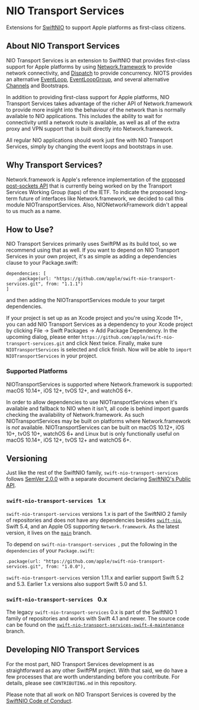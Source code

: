 # NIO Transport Services

Extensions for [SwiftNIO](https://github.com/apple/swift-nio) to support Apple platforms as first-class citizens.

## About NIO Transport Services

NIO Transport Services is an extension to SwiftNIO that provides first-class support for Apple platforms by using [Network.framework](https://developer.apple.com/documentation/network) to provide network connectivity, and [Dispatch](https://developer.apple.com/documentation/dispatch) to provide concurrency. NIOTS provides an alternative [EventLoop](https://apple.github.io/swift-nio/docs/current/NIO/Protocols/EventLoop.html), [EventLoopGroup](https://apple.github.io/swift-nio/docs/current/NIO/Protocols/EventLoopGroup.html), and several alternative [Channels](https://apple.github.io/swift-nio/docs/current/NIO/Protocols/Channel.html) and Bootstraps.

In addition to providing first-class support for Apple platforms, NIO Transport Services takes advantage of the richer API of Network.framework to provide more insight into the behaviour of the network than is normally available to NIO applications. This includes the ability to wait for connectivity until a network route is available, as well as all of the extra proxy and VPN support that is built directly into Network.framework.

All regular NIO applications should work just fine with NIO Transport Services, simply by changing the event loops and bootstraps in use.

## Why Transport Services?

Network.framework is Apple's reference implementation of the [proposed post-sockets API](https://datatracker.ietf.org/wg/taps/charter/) that is currently being worked on by the Transport Services Working Group (taps) of the IETF. To indicate the proposed long-term future of interfaces like Network.framework, we decided to call this module NIOTransportServices. Also, NIONetworkFramework didn't appeal to us much as a name.

## How to Use?

NIO Transport Services primarily uses SwiftPM as its build tool, so we recommend using that as well. If you want to depend on NIO Transport Services in your own project, it's as simple as adding a dependencies clause to your Package.swift:

```
dependencies: [
    .package(url: "https://github.com/apple/swift-nio-transport-services.git", from: "1.1.1")
]
```

and then adding the NIOTransportServices module to your target dependencies.

If your project is set up as an Xcode project and you're using Xcode 11+, you can add NIO Transport Services as a dependency to your Xcode project by clicking File -> Swift Packages -> Add Package Dependency. In the upcoming dialog, please enter `https://github.com/apple/swift-nio-transport-services.git` and click Next twice. Finally, make sure `NIOTransportServices` is selected and click finish. Now will be able to `import NIOTransportServices` in your project.

### Supported Platforms

NIOTransportServices is supported where Network.framework is supported: macOS
10.14+, iOS 12+, tvOS 12+, and watchOS 6+.

In order to allow dependencies to use NIOTransportServices when it's available
and fallback to NIO when it isn't, all code is behind import guards checking
the availability of Network.framework. As such NIOTransportServices may be
built on platforms where Network.framework is *not* available.
NIOTransportServices can be built on macOS 10.12+, iOS 10+, tvOS 10+, watchOS
6+ and Linux but is only functionally useful on macOS 10.14+, iOS 12+, tvOS 12+
and watchOS 6+.

## Versioning

Just like the rest of the SwiftNIO family, `swift-nio-transport-services` follows [SemVer 2.0.0](https://semver.org/#semantic-versioning-200) with a separate document
declaring [SwiftNIO's Public API](https://github.com/apple/swift-nio/blob/main/docs/public-api.md).

### `swift-nio-transport-services ` 1.x

`swift-nio-transport-services` versions 1.x is part of the SwiftNIO 2 family of repositories and does not have any dependencies besides [`swift-nio`](https://github.com/apple/swift-nio), Swift 5.4, and an Apple OS supporting `Network.framework`. As the latest version, it lives on the [`main`](https://github.com/apple/swift-nio-transport-services) branch.

To depend on `swift-nio-transport-services `, put the following in the `dependencies` of your `Package.swift`:

    .package(url: "https://github.com/apple/swift-nio-transport-services.git", from: "1.0.0"),

`swift-nio-transport-services` version 1.11.x and earlier support Swift 5.2 and 5.3. Earlier 1.x versions also support Swift 5.0 and 5.1.

### `swift-nio-transport-services ` 0.x

The legacy `swift-nio-transport-services` 0.x is part of the SwiftNIO 1 family of repositories and works with Swift 4.1 and newer. The source code can be found on the [`swift-nio-transport-services-swift-4-maintenance`](https://github.com/apple/swift-nio-transport-services/tree/swift-nio-transport-services-swift-4-maintenance) branch.

## Developing NIO Transport Services

For the most part, NIO Transport Services development is as straightforward as any other SwiftPM project. With that said, we do have a few processes that are worth understanding before you contribute. For details, please see `CONTRIBUTING.md` in this repository.

Please note that all work on NIO Transport Services is covered by the [SwiftNIO Code of Conduct](https://github.com/apple/swift-nio/blob/main/CODE_OF_CONDUCT.md).

